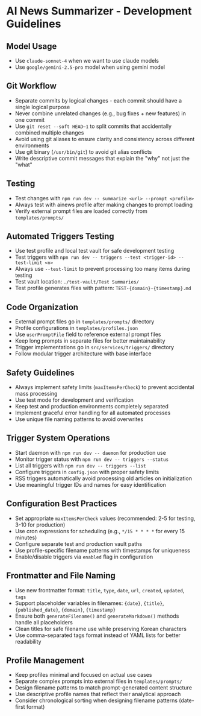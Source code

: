 # AI News Summarizer - Development Guidelines

## Model Usage
- Use `claude-sonnet-4` when we want to use claude models
- Use `google/gemini-2.5-pro` model when using gemini model

## Git Workflow
- Separate commits by logical changes - each commit should have a single logical purpose
- Never combine unrelated changes (e.g., bug fixes + new features) in one commit
- Use `git reset --soft HEAD~1` to split commits that accidentally combined multiple changes
- Avoid using git aliases to ensure clarity and consistency across different environments
- Use git binary (`/usr/bin/git`) to avoid git alias conflicts
- Write descriptive commit messages that explain the "why" not just the "what"

## Testing
- Test changes with `npm run dev -- summarize <url> --prompt <profile>`
- Always test with ainews profile after making changes to prompt loading
- Verify external prompt files are loaded correctly from `templates/prompts/`

## Automated Triggers Testing
- Use test profile and local test vault for safe development testing
- Test triggers with `npm run dev -- triggers --test <trigger-id> --test-limit <n>`
- Always use `--test-limit` to prevent processing too many items during testing
- Test vault location: `./test-vault/Test Summaries/`
- Test profile generates files with pattern: `TEST-{domain}-{timestamp}.md`

## Code Organization
- External prompt files go in `templates/prompts/` directory
- Profile configurations in `templates/profiles.json`
- Use `userPromptFile` field to reference external prompt files
- Keep long prompts in separate files for better maintainability
- Trigger implementations go in `src/services/triggers/` directory
- Follow modular trigger architecture with base interface

## Safety Guidelines
- Always implement safety limits (`maxItemsPerCheck`) to prevent accidental mass processing
- Use test mode for development and verification
- Keep test and production environments completely separated
- Implement graceful error handling for all automated processes
- Use unique file naming patterns to avoid overwrites

## Trigger System Operations
- Start daemon with `npm run dev -- daemon` for production use
- Monitor trigger status with `npm run dev -- triggers --status`
- List all triggers with `npm run dev -- triggers --list`
- Configure triggers in `config.json` with proper safety limits
- RSS triggers automatically avoid processing old articles on initialization
- Use meaningful trigger IDs and names for easy identification

## Configuration Best Practices
- Set appropriate `maxItemsPerCheck` values (recommended: 2-5 for testing, 3-10 for production)
- Use cron expressions for scheduling (e.g., `*/15 * * * *` for every 15 minutes)
- Configure separate test and production vault paths
- Use profile-specific filename patterns with timestamps for uniqueness
- Enable/disable triggers via `enabled` flag in configuration

## Frontmatter and File Naming
- Use new frontmatter format: `title`, `type`, `date`, `url`, `created`, `updated`, `tags`
- Support placeholder variables in filenames: `{date}`, `{title}`, `{published_date}`, `{domain}`, `{timestamp}`
- Ensure both `generateFilename()` and `generateMarkdown()` methods handle all placeholders
- Clean titles for safe filename use while preserving Korean characters
- Use comma-separated tags format instead of YAML lists for better readability

## Profile Management
- Keep profiles minimal and focused on actual use cases
- Separate complex prompts into external files in `templates/prompts/`
- Design filename patterns to match prompt-generated content structure
- Use descriptive profile names that reflect their analytical approach
- Consider chronological sorting when designing filename patterns (date-first format)